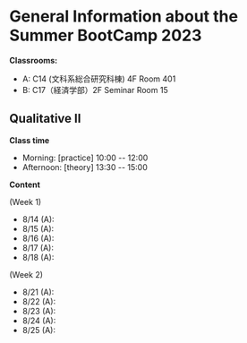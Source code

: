# General Information about the Summer BootCamp 2023

**Classrooms:**
* A: C14 (文科系総合研究科棟) 4F Room 401
* B: C17（経済学部）2F Seminar Room 15

## Qualitative II

**Class time**

* Morning: [practice] 10:00 -- 12:00
* Afternoon: [theory] 13:30 -- 15:00

**Content**

(Week 1)

* 8/14 (A): 
* 8/15 (A):
* 8/16 (A):
* 8/17 (A):
* 8/18 (A):

(Week 2)

* 8/21 (A): 
* 8/22 (A):
* 8/23 (A):
* 8/24 (A):
* 8/25 (A):
